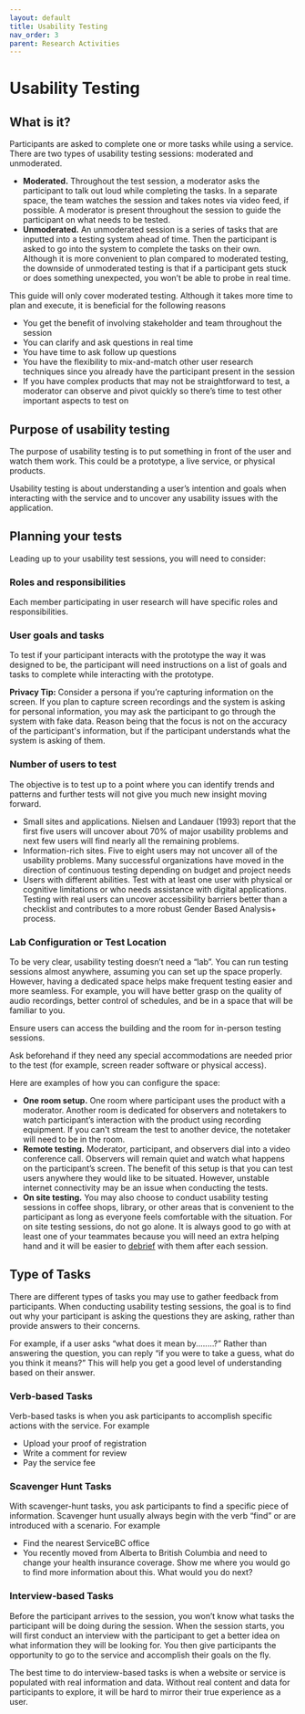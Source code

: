 ```yaml
---
layout: default
title: Usability Testing
nav_order: 3
parent: Research Activities
---
```

# Usability Testing

## What is it?
Participants are asked to complete one or more tasks while using a service. There are two types of usability testing sessions: moderated and unmoderated.

- **Moderated.** Throughout the test session, a moderator asks the participant to talk out loud while completing the tasks. In a separate space, the team watches the session and takes notes via video feed, if possible. A moderator is present throughout the session to guide the participant on what needs to be tested.
- **Unmoderated.** An unmoderated session is a series of tasks that are inputted into a testing system ahead of time. Then the participant is asked to go into the system to complete the tasks on their own. Although it is more convenient to plan compared to moderated testing, the downside of unmoderated testing is that if a participant gets stuck or does something unexpected, you won’t be able to probe in real time.

This guide will only cover moderated testing. Although it takes more time to plan and execute, it is beneficial for the following reasons

- You get the benefit of involving stakeholder and team throughout the session
- You can clarify and ask questions in real time
- You have time to ask follow up questions
- You have the flexibility to mix-and-match other user research techniques since you already have the participant present in the session
- If you have complex products that may not be straightforward to test, a moderator can observe and pivot quickly so there’s time to test other important aspects to test on

## Purpose of usability testing
The purpose of usability testing is to put something in front of the user and watch them work. This could be a prototype, a live service, or physical products.

Usability testing is about understanding a user’s intention and goals when interacting with the service and to uncover any usability issues with the application.  


## Planning your tests

Leading up to your usability test sessions, you will need to consider:

### Roles and responsibilities
Each member participating in user research will have specific roles and responsibilities.

### User goals and tasks

To test if your participant interacts with the prototype the way it was designed to be, the participant will need instructions on a list of goals and tasks to complete while interacting with the prototype.

**Privacy Tip:** Consider a persona if you’re capturing information on the screen. If you plan to capture screen recordings and the system is asking for personal information, you may ask the participant to go through the system with fake data. Reason being that the focus is not on the accuracy of the participant's information, but if the participant understands what the system is asking of them.

### Number of users to test

The objective is to test up to a point where you can identify trends and patterns and further tests will not give you much new insight moving forward.

- Small sites and applications. Nielsen and Landauer (1993) report that the first five users will uncover about 70% of major usability problems and next few users will find nearly all the remaining problems. 
- Information-rich sites. Five to eight users may not uncover all of the usability problems. Many successful organizations have moved in the direction of continuous testing depending on budget and project needs
- Users with different abilities. Test with at least one user with physical or cognitive limitations or who needs assistance with digital applications. Testing with real users can uncover accessibility barriers better than a checklist and contributes to a more robust Gender Based Analysis+ process.

### Lab Configuration or Test Location

To be very clear, usability testing doesn’t need a “lab”. You can run testing sessions almost anywhere, assuming you can set up the space properly. However, having a dedicated space helps make frequent testing easier and more seamless. For example, you will have better grasp on the quality of audio recordings, better control of schedules, and be in a space that will be familiar to you.

Ensure users can access the building and the room for in-person testing sessions.

Ask beforehand if they need any special accommodations are needed prior to the test (for example, screen reader software or physical access).

Here are examples of how you can configure the space:

- **One room setup.** One room where participant uses the product with a moderator. Another room is dedicated for observers and notetakers to watch participant’s interaction with the product using recording equipment. If you can't stream the test to another device, the notetaker will need to be in the room.
- **Remote testing.** Moderator, participant, and observers dial into a video conference call. Observers will remain quiet and watch what happens on the participant’s screen. The benefit of this setup is that you can test users anywhere they would like to be situated. However, unstable internet connectivity may be an issue when conducting the tests.
- **On site testing.** You may also choose to conduct usability testing sessions in coffee shops, library, or other areas that is convenient to the participant as long as everyone feels comfortable with the situation. For on site testing sessions, do not go alone. It is always good to go with at least one of your teammates because you will need an extra helping hand and it will be easier to [debrief]() with them after each session.

## Type of Tasks

There are different types of tasks you may use to gather feedback from participants. When conducting usability testing sessions, the goal is to find out why your participant is asking the questions they are asking, rather than provide answers to their concerns.

For example, if a user asks “what does it mean by........?” Rather than answering the question, you can reply “if you were to take a guess, what do you think it means?” This will help you get a good level of understanding based on their answer.

### Verb-based Tasks

Verb-based tasks is when you ask participants to accomplish specific actions with the service. For example

- Upload your proof of registration
- Write a comment for review
- Pay the service fee

### Scavenger Hunt Tasks

With scavenger-hunt tasks, you ask participants to find a specific piece of information. Scavenger hunt usually always begin with the verb “find” or are introduced with a scenario. For example

- Find the nearest ServiceBC office
- You recently moved from Alberta to British Columbia and need to change your health insurance coverage. Show me where you would go to find more information about this. What would you do next?

### Interview-based Tasks

Before the participant arrives to the session, you won’t know what tasks the participant will be doing during the session. When the session starts, you will first conduct an interview with the participant to get a better idea on what information they will be looking for. You then give participants the opportunity to go to the service and accomplish their goals on the fly.

The best time to do interview-based tasks is when a website or service is populated with real information and data. Without real content and data for participants to explore, it will be hard to mirror their true experience as a user.
